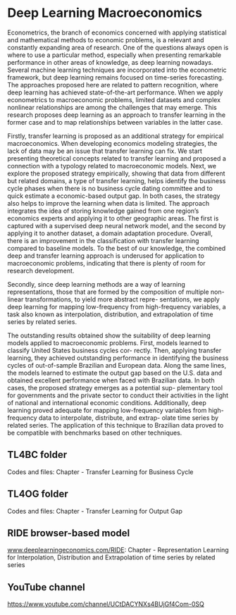 # Deep Learning Macroeconomics

Econometrics, the branch of economics concerned with applying statistical and mathematical methods to economic problems, is a relevant and constantly expanding area of research. One of the questions always open is where to use a particular method, especially when presenting remarkable performance in other areas of knowledge, as deep learning nowadays. Several machine learning techniques are incorporated into the econometric framework, but deep learning remains focused on time-series forecasting. The approaches proposed here are related to pattern recognition, where deep learning has achieved state-of-the-art performance. When we apply econometrics to macroeconomic problems, limited datasets and complex nonlinear relationships are among the challenges that may emerge. This research proposes deep learning as an approach to transfer learning in the former case and to map relationships between variables in the latter case.

Firstly, transfer learning is proposed as an additional strategy for empirical macroeconomics. When developing economics modeling strategies, the lack of data may be an issue that transfer learning can fix. We start presenting theoretical concepts related to transfer learning and proposed a connection with a typology related to macroeconomic models. Next, we explore the proposed strategy empirically, showing that data from different but related domains, a type of transfer learning, helps identify the business cycle phases when there is no business cycle dating committee and to quick estimate a economic-based output gap. In both cases, the strategy also helps to improve the learning when data is limited. The approach integrates the idea of storing knowledge gained from one region’s economics experts and applying it to other geographic areas. The first is captured with a supervised deep neural network model, and the second by applying it to another dataset, a domain adaptation procedure. Overall, there is an improvement in the classification with transfer learning compared to baseline models. To the best of our knowledge, the combined deep and transfer learning approach is underused for application to macroeconomic problems, indicating that there is plenty of room for research development.

Secondly, since deep learning methods are a way of learning representations, those that are formed by the composition of multiple non-linear transformations, to yield more abstract repre- sentations, we apply deep learning for mapping low-frequency from high-frequency variables, a task also known as interpolation, distribution, and extrapolation of time series by related series.

The outstanding results obtained show the suitability of deep learning models applied to macroeconomic problems. First, models learned to classify United States business cycles cor- rectly. Then, applying transfer learning, they achieved outstanding performance in identifying the business cycles of out-of-sample Brazilian and European data. Along the same lines, the models learned to estimate the output gap based on the U.S. data and obtained excellent performance when faced with Brazilian data. In both cases, the proposed strategy emerges as a potential sup- plementary tool for governments and the private sector to conduct their activities in the light of national and international economic conditions. Additionally, deep learning proved adequate for mapping low-frequency variables from high-frequency data to interpolate, distribute, and extrap- olate time series by related series. The application of this technique to Brazilian data proved to be compatible with benchmarks based on other techniques.


## TL4BC folder
Codes and files: Chapter - Transfer Learning for Business Cycle

## TL4OG folder
Codes and files: Chapter - Transfer Learning for Output Gap 

## RIDE browser-based model 
www.deeplearningeconomics.com/RIDE: Chapter - Representation Learning for Interpolation, Distribution and Extrapolation of time series by related series

## YouTube channel
https://www.youtube.com/channel/UCtDACYNXs4BUjGf4Com-0SQ
